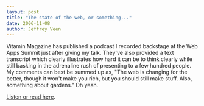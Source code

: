 ```yaml
---
layout: post
title: "The state of the web, or something..."
date: 2006-11-08
author: Jeffrey Veen
---
```

Vitamin Magazine has published a podcast I recorded backstage at the Web Apps Summit just after giving my talk. They've also provided a text transcript which clearly illustrates how hard it can be to think clearly while still basking in the adrenaline rush of presenting to a few hundred people. My comments can best be summed up as, "The web is changing for the better, though it won't make you rich, but you should still make stuff. Also, something about gardens." Oh yeah.

 <a href="http://www.thinkvitamin.com/interviews/webapps/jeff-veen/">Listen or read here</a>.
